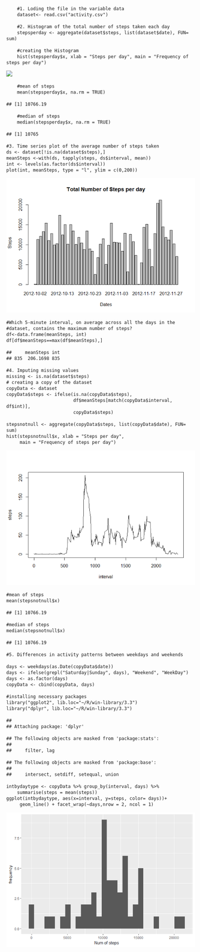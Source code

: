         #1. Loding the file in the variable data
        dataset<- read.csv("activity.csv")

        #2. Histogram of the total number of steps taken each day
        stepsperday <- aggregate(dataset$steps, list(dataset$date), FUN= sum)

        #creating the Histogram
        hist(stepsperday$x, xlab = "Steps per day", main = "Frequency of steps per day")

![](PA1_template_files/figure-markdown_strict/unnamed-chunk-2-1.png)

        #mean of steps
        mean(stepsperday$x, na.rm = TRUE)

    ## [1] 10766.19

        #median of steps
        median(stepsperday$x, na.rm = TRUE)

    ## [1] 10765

    #3. Time series plot of the average number of steps taken
    ds <- dataset[!is.na(dataset$steps),]
    meanSteps <-with(ds, tapply(steps, ds$interval, mean))
    int <- levels(as.factor(ds$interval))
    plot(int, meanSteps, type = "l", ylim = c(0,200))

![](PA1_template_files/figure-markdown_strict/unnamed-chunk-3-1.png)

    #Which 5-minute interval, on average across all the days in the
    #dataset, contains the maximum number of steps?
    df<-data.frame(meanSteps, int)
    df[df$meanSteps==max(df$meanSteps),]

    ##     meanSteps int
    ## 835  206.1698 835

    #4. Imputing missing values
    missing <- is.na(dataset$steps)
    # creating a copy of the dataset
    copyData <- dataset
    copyData$steps <- ifelse(is.na(copyData$steps),
                             df$meanSteps[match(copyData$interval, df$int)],
                             copyData$steps)

    stepsnotnull <- aggregate(copyData$steps, list(copyData$date), FUN= sum)
    hist(stepsnotnull$x, xlab = "Steps per day", 
         main = "Frequency of steps per day")

![](PA1_template_files/figure-markdown_strict/unnamed-chunk-4-1.png)

    #mean of steps
    mean(stepsnotnull$x)

    ## [1] 10766.19

    #median of steps
    median(stepsnotnull$x)

    ## [1] 10766.19

    #5. Differences in activity patterns between weekdays and weekends

    days <- weekdays(as.Date(copyData$date))
    days <- ifelse(grepl("Saturday|Sunday", days), "Weekend", "WeekDay")
    days <- as.factor(days)
    copyData <- cbind(copyData, days)

    #installing necessary packages
    library("ggplot2", lib.loc="~/R/win-library/3.3")
    library("dplyr", lib.loc="~/R/win-library/3.3")

    ## 
    ## Attaching package: 'dplyr'

    ## The following objects are masked from 'package:stats':
    ## 
    ##     filter, lag

    ## The following objects are masked from 'package:base':
    ## 
    ##     intersect, setdiff, setequal, union

    intbydaytype <- copyData %>% group_by(interval, days) %>%
        summarise(steps = mean(steps))
    ggplot(intbydaytype, aes(x=interval, y=steps, color= days))+
         geom_line() + facet_wrap(~days,nrow = 2, ncol = 1)

![](PA1_template_files/figure-markdown_strict/unnamed-chunk-5-1.png)
